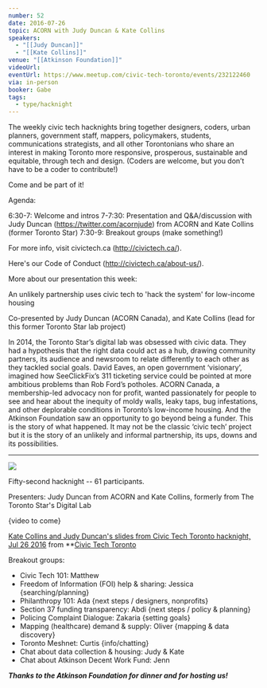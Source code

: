 ```yaml
---
number: 52
date: 2016-07-26
topic: ACORN with Judy Duncan & Kate Collins
speakers:
  - "[[Judy Duncan]]"
  - "[[Kate Collins]]"
venue: "[[Atkinson Foundation]]"
videoUrl: 
eventUrl: https://www.meetup.com/civic-tech-toronto/events/232122460
via: in-person
booker: Gabe
tags:
  - type/hacknight
---
```


The weekly civic tech hacknights bring together designers, coders, urban planners, government staff, mappers, policymakers, students, communications strategists, and all other Torontonians who share an interest in making Toronto more responsive, prosperous, sustainable and equitable, through tech and design. (Coders are welcome, but you don’t have to be a coder to contribute!)

Come and be part of it!

Agenda:

6:30-7: Welcome and intros
7-7:30: Presentation and Q&A/discussion with Judy Duncan (https://twitter.com/acornjude) from ACORN and Kate Collins (former Toronto Star)
7:30-9: Breakout groups (make something!)

For more info, visit civictech.ca (http://civictech.ca/).

Here's our Code of Conduct (http://civictech.ca/about-us/).

More about our presentation this week:

An unlikely partnership uses civic tech to 'hack the system' for low-income housing

Co-presented by Judy Duncan (ACORN Canada), and Kate Collins (lead for this former Toronto Star lab project)

In 2014, the Toronto Star’s digital lab was obsessed with civic data. They had a hypothesis that the right data could act as a hub, drawing community partners, its audience and newsroom to relate differently to each other as they tackled social goals. David Eaves, an open government ‘visionary’, imagined how SeeClickFix’s 311 ticketing service could be pointed at more ambitious problems than Rob Ford’s potholes. ACORN Canada, a membership-led advocacy non for profit, wanted passionately for people to see and hear about the inequity of moldy walls, leaky taps, bug infestations, and other deplorable conditions in Toronto’s low-income housing. And the Atkinson Foundation saw an opportunity to go beyond being a funder. This is the story of what happened. It may not be the classic ‘civic tech’ project but it is the story of an unlikely and informal partnership, its ups, downs and its possibilities.

---




![](https://mlydg0vejq30.i.optimole.com/w:827/h:620/q:mauto/f:best/https://civictech.ca/wp-content/uploads/2016/07/CoU88DGXEAEvKI1.jpg)

Fifty-second hacknight -- 61 participants.

Presenters: Judy Duncan from ACORN and Kate Collins, formerly from The Toronto Star's Digital Lab

{video to come}

[Kate Collins and Judy Duncan's slides from Civic Tech Toronto hacknight, Jul 26 2016](https://www.slideshare.net/civictechTO/kate-collins-and-judy-duncans-slides-from-civic-tech-toronto-hacknight-jul-26-2016) from **[Civic Tech Toronto](https://www.slideshare.net/civictechTO)

Breakout groups:
-   Civic Tech 101: Matthew
-   Freedom of Information (FOI) help & sharing: Jessica {searching/planning}
-   Philanthropy 101: Ada {next steps / designers, nonprofits}
-   Section 37 funding transparency: Abdi {next steps / policy & planning}
-   Policing Complaint Dialogue: Zakaria {setting goals}
-   Mapping (healthcare) demand & supply: Oliver {mapping & data discovery}
-   Toronto Meshnet: Curtis {info/chatting}
-   Chat about data collection & housing: Judy & Kate
-   Chat about Atkinson Decent Work Fund: Jenn

***Thanks to the Atkinson Foundation for dinner and for hosting us!***